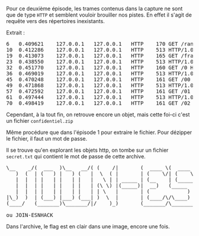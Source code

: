 Pour ce deuxième épisode, les trames contenus dans la capture ne sont que de type `HTTP` et semblent vouloir brouiller nos pistes. En effet il s'agit de requête vers des répertoires inexistants.

Extrait :

<pre>
6	0.409621	127.0.0.1	127.0.0.1	HTTP	170	GET /randomfile1 HTTP/1.1 
10	0.412286	127.0.0.1	127.0.0.1	HTTP	513	HTTP/1.0 404 File not found  (text/html)
19	0.413073	127.0.0.1	127.0.0.1	HTTP	165	GET /frand2 HTTP/1.1 
23	0.438550	127.0.0.1	127.0.0.1	HTTP	513	HTTP/1.0 404 File not found  (text/html)
32	0.451770	127.0.0.1	127.0.0.1	HTTP	160	GET /0 HTTP/1.1 
36	0.469019	127.0.0.1	127.0.0.1	HTTP	513	HTTP/1.0 404 File not found  (text/html)
45	0.470248	127.0.0.1	127.0.0.1	HTTP	161	GET /00 HTTP/1.1 
49	0.471868	127.0.0.1	127.0.0.1	HTTP	513	HTTP/1.0 404 File not found  (text/html)
57	0.472592	127.0.0.1	127.0.0.1	HTTP	161	GET /01 HTTP/1.1 
61	0.497444	127.0.0.1	127.0.0.1	HTTP	513	HTTP/1.0 404 File not found  (text/html)
70	0.498419	127.0.0.1	127.0.0.1	HTTP	161	GET /02 HTTP/1.1 
</pre>

Cependant, à la tout fin, on retrouve encore un objet, mais cette foi-ci c'est un fichier `confidentiel.zip`

Même procédure que dans l'épisode 1 pour extraire le fichier.
Pour dézipper le fichier, il faut un mot de passe.

Il se trouve qu'en explorant les objets http, on tombe sur un fichier `secret.txt` qui contient le mot de passe de cette archive.

<pre>\__    _/(  ___  )\__   __/( (    /|       (  ____ \(  ____ \( (    /||\     /|(  ___  )(  ____ \| \    /\
   )  (  | (   ) |   ) (   |  \  ( |       | (    \/| (    \/|  \  ( || )   ( || (   ) || (    \/|  \  / /
   |  |  | |   | |   | |   |   \ | | _____ | (__    | (_____ |   \ | || (___) || (___) || |      |  (_/ / 
   |  |  | |   | |   | |   | (\ \) |(_____)|  __)   (_____  )| (\ \) ||  ___  ||  ___  || |      |   _ (  
   |  |  | |   | |   | |   | | \   |       | (            ) || | \   || (   ) || (   ) || |      |  ( \ \ 
|\_)  )  | (___) |___) (___| )  \  |       | (____/\/\____) || )  \  || )   ( || )   ( || (____/\|  /  \ \
(____/   (_______)\_______/|/    )_)       (_______/\_______)|/    )_)|/     \||/     \|(_______/|_/    \/

ou JOIN-ESNHACK
</pre>

Dans l'archive, le flag est en clair dans une image, encore une fois.
